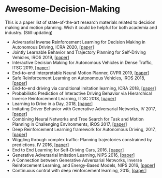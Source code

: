 # Awesome-Decision-Making

This is a paper list of state-of-the-art research materials related to decision making and motion planning. Wish it could be helpful for both academia and industry. (Still updating)



- Adversarial Inverse Reinforcement Learning for Decision Making in Autonomous Driving, ICRA 2020, [[paper](https://arxiv.org/abs/1911.08044v1])]
- Jointly Learnable Behavior and Trajectory Planning for Self-Driving Vehicles, IROS 2019,  [[paper](https://arxiv.org/abs/1910.04586)]
- Interactive Decision Making for Autonomous Vehicles in Dense Traffic, ITSC 2019,  [[paper](https://arxiv.org/abs/1909.12914v1)]
- End-to-end Interpretable Neural Motion Planner, CVPR 2019,  [[paper](http://www.cs.toronto.edu/~wenjie/papers/cvpr19/nmp.pdf)]
- Safe Reinforcement Learning on Autonomous Vehicles, IROS 2018,  [[paper](https://arxiv.org/abs/1910.00399)]
- End-to-end driving via conditional imitation learning, ICRA 2018,  [[paper](https://arxiv.org/abs/1710.02410)]
- Probabilistic Prediction of Interactive Driving Behavior via Hierarchical Inverse Reinforcement Learning, ITSC 2018,  [[paper](https://arxiv.org/abs/1809.02926v1)]
- Learning to Drive in a Day, 2018,  [[paper](https://arxiv.org/abs/1807.00412)]
- Imitating Driver Behavior with Generative Adversarial Networks, IV 2017,  [[paper](https://arxiv.org/abs/1701.06699)]
- Combining Neural Networks and Tree Search for Task and Motion Planning in Challenging Environments, IROS 2017,  [[paper](https://arxiv.org/abs/1703.07887)]
- Deep Reinforcement Learning framework for Autonomous Driving, 2017,  [[paper](https://arxiv.org/abs/1704.02532)]
- Wiggling through complex traffic: Planning trajectories constrained by predictions, IV 2016,  [[paper](https://ieeexplore.ieee.org/document/7535557)]
- End to End Learning for Self-Driving Cars, 2016,  [[paper](https://arxiv.org/abs/1604.07316)]
- Generative Adversarial Imitation Learning, NIPS 2016,  [[paper](https://arxiv.org/abs/1606.03476)]
- A Connection between Generative Adversarial Networks, Inverse Reinforcement Learning, and Energy-Based Models, NIPS 2016,  [[paper](https://arxiv.org/abs/1611.03852)]
- Continuous control with deep reinforcement learning, 2015,  [[paper](https://arxiv.org/abs/1509.02971)]





